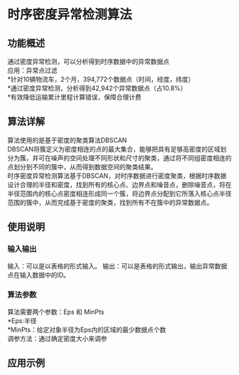时序密度异常检测算法
=
功能概述
-
通过密度异常检测，可以分析得到时序数据中的异常数据点<br>
应用：异常点过滤<br>
  *针对10辆物流车，2个月，394,772个数据点（时间，经度，纬度）<br>
  *通过密度异常检测，分析得到42,942个异常数据点（占10.8%）<br>
  *有效降低运输累计里程计算错误，保障合理计费<br>

算法详解
-
算法使用的是基于密度的聚类算法DBSCAN<br>
DBSCAN将簇定义为密度相连的点的最大集合，能够把具有足够高密度的区域划分为簇，并可在噪声的空间处理不同形状和尺寸的聚类，通过将不同组密度相连的点划分到不同的簇中，从而得到数据空间的聚类结果。<br>
时序密度异常检测算法基于DBSCAN，对时序数据进行密度聚类，根据时序数据设计合理的半径和密度，找到所有的核心点、边界点和噪音点，删除噪音点，将在半径范围内的核心点密度相连形成同一个簇，将边界点分配到它所落入核心点半径范围的簇中，从而完成基于密度的聚类，找到所有不在簇中的异常数据点。<br>

使用说明
-

### 输入输出
输入：可以是以表格的形式输入。
输出：可以是表格的形式输出，输出异常数据点在输入数据中的ID。

### 算法参数
算法需要两个参数：Eps 和 MinPts<br>
*Eps:半径<br>
*MinPts：给定对象半径为Eps内的区域的最少数据点个数<br>
调参方法：通过确定密度大小来调参<br>

## 应用示例





